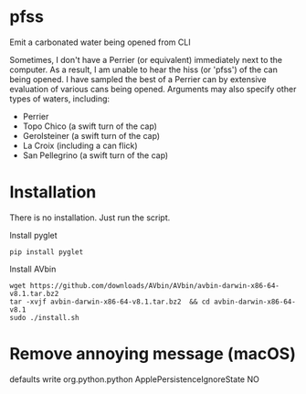 # pfss
Emit a carbonated water being opened from CLI

Sometimes, I don't have a Perrier (or equivalent) immediately next to the computer. As a result, I am unable to hear the hiss (or 'pfss') of the can being opened. I have sampled the best of a Perrier can by extensive evaluation of various cans being opened. Arguments may also specify other types of waters, including:

* Perrier
* Topo Chico (a swift turn of the cap)
* Gerolsteiner (a swift turn of the cap)  
* La Croix (including a can flick)
* San Pellegrino (a swift turn of the cap)

# Installation
There is no installation. Just run the script. 

Install pyglet
```
pip install pyglet
```

Install AVbin
```
wget https://github.com/downloads/AVbin/AVbin/avbin-darwin-x86-64-v8.1.tar.bz2
tar -xvjf avbin-darwin-x86-64-v8.1.tar.bz2  && cd avbin-darwin-x86-64-v8.1 
sudo ./install.sh
```


# Remove annoying message (macOS)
defaults write org.python.python ApplePersistenceIgnoreState NO

